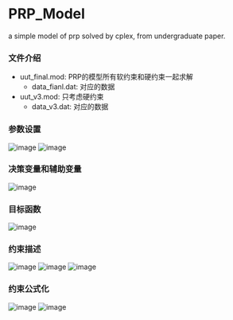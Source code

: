 # PRP_Model
a simple model of prp solved by cplex, from undergraduate paper.
### 文件介绍
- uut_final.mod: PRP的模型所有软约束和硬约束一起求解
  - data_fianl.dat: 对应的数据
- uut_v3.mod: 只考虑硬约束
  - data_v3.dat: 对应的数据

### 参数设置
![image](https://user-images.githubusercontent.com/34790215/120880105-d6224c80-c5fa-11eb-8a11-202937b203d8.png)
![image](https://user-images.githubusercontent.com/34790215/120880116-df131e00-c5fa-11eb-8a4f-f67cbf3ea2d1.png)

### 决策变量和辅助变量
![image](https://user-images.githubusercontent.com/34790215/120880127-ef2afd80-c5fa-11eb-9acd-b4ba5d8ad4b8.png)

### 目标函数
![image](https://user-images.githubusercontent.com/34790215/120880140-fc47ec80-c5fa-11eb-8397-b0a180bcd92b.png)

### 约束描述
![image](https://user-images.githubusercontent.com/34790215/120880154-0e298f80-c5fb-11eb-94d6-74641dfc6df8.png)
![image](https://user-images.githubusercontent.com/34790215/120880158-14b80700-c5fb-11eb-887d-3763dc81aa1a.png)
![image](https://user-images.githubusercontent.com/34790215/120880163-1e416f00-c5fb-11eb-8eac-2bf767f0d444.png)

### 约束公式化
![image](https://user-images.githubusercontent.com/34790215/120880167-2a2d3100-c5fb-11eb-8089-0c5aaa3b7e94.png)
![image](https://user-images.githubusercontent.com/34790215/120880171-30bba880-c5fb-11eb-90b6-c7381d8c8027.png)
